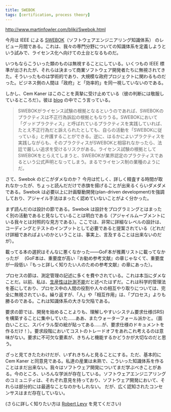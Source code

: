 ```yaml
---
title: SWEBOK
tags: [certification, process theory]
---
```


http://www.martinfowler.com/bliki/Swebok.html

今月は IEEE による [SWEBOK](http://www.swebok.org/)（ソフトウェアエンジニアリング知識体系） のレビュー月間である。これは、我々の専門分野についての知識体系を定義しようという試みで、ライセンス化へ向けての土台となるものだ。

いつもならこういった類のものは無視することにしている。いくつもの IEEE 標準が出されたが、それらは決まって商業ソフトウェア開発者たちに無視されてきた。そういったものは学術的であり、大規模な政府プロジェクトに関わるものだった。ビジネス側の人間は「政府」と「効率的」を同一視していないのである。

しかし、Cem Kaner はこのことを真摯に受け止めている（彼の判断には敬服しているところだ）。彼は [blog](http://blackbox.cs.fit.edu/blog/kaner/archives/000056.html) の中でこう言っている。

> SWEBOKがライセンス試験の根拠となるというのであれば、SWEBOKのプラクティスは不正行為訴訟の根拠ともなりうる。SWEBOKにおいて「グッドプラクティス」と呼ばれているプラクティスを実践していれば、たとえ不正行為だと訴えられたとしても、自らの活動を「SWEBOKに従っている」と弁護することができる。逆に、はるかによいプラクティスを実践しながらも、そのプラクティスがSWEBOKと相容れなかったら、法廷で厳しい追求を受けるリスクがある。ライセンス試験の根拠としてSWEBOKをとらえてしまうと、SWEBOKが業界認定のプラクティスであるという公式声明となってしまう。まるでライセンス制の業種のようにだ。

さて、Swebok のどこがダメなのか？ 今月は忙しく、詳しく精査する時間が取れなかったが、ちょっと読んだだけで赤旗を揚げることが出来るくらいダメダメである。Swebok は必要以上に計画駆動開発(plan-driven development)を強調しており、アジャイル手法はまったく認めていないことがよく分かった。

まず読んだのは設計の節である。Swebok は設計をプログラミングとはまったく別の活動であると見なしていることは明白である（アジャイルムーブメントにいる我々とは対照的な見方である）。ここでは、非常に詳細なレベルの設計は、コーディングとテストのインプットとして必要であると提案されている（どれだけ詳細であればよいのかということは、事実上、言及することは出来ないのだが）。

載ってる本の選択はそんなに悪くなかった——GoF本が推薦リストに載ってなかったが 
　(GoF本は、重要度が高い『お勧め参考文献』の章じゃなくて、重要度が一段低い『もっと詳しく知りたい人のための参考文献』の章にあった）。

プロセスの節は、測定管理の記述に多くを費やされている。これは本当にダメなことだ。以前、私は、[生産性は計測不能](/MeasuringProductivity)だと述べたはずだ。これは科学的管理法を基にしており、プロセス中の人間の役割や人々の相互やり取りについては、完全に無視されている。繰り返すが、「人」や「相互作用」は、「プロセス」よりも勝るのである。これは知識体系の大きな欠陥である。

要求の節では、開発を始めることよりも、理解しやすいシステム要求仕様(SRS)を構築することに集中していた……ああ、またウォーターフォール派かと。（面白いことに、スパイラル型の絵が貼ってある……が、要求仕様のドキュメントを作るだけ！）。要求段階においてコストのトレードオフをあれこれ考えるのは意味がない。要求に不可欠な要素が、きちんと機能するかどうかが大切なのだと思う。

ざっと見てきたたわけだが、いずれきちんと見ることにする。ただ、基本的に Cem Kaner と同意見である。私達の産業は未熟で、こういった知識体系を作ることはまだ出来ない。我々はソフトウェア開発についてまだ学ぶべきことがある。今のところ、いろんな学派が存在している。ソフトウェアエンジニアリングのコミュニティは、それぞれ意見を持っており、ソフトウェア開発において、それらは部分的には最適なことなのかもしれない。
だが、広く認知されたコンセンサスはまだ存在していない。

(さらに詳しく知りたい方は [Robert Levy](http://robertlevy.net/2003_06_22_archive.aspx#105652424204797983) を見てください)
